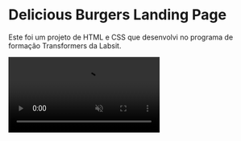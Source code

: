 <h1>Delicious Burgers Landing Page</h1>

Este foi um projeto de HTML e CSS que desenvolvi no programa de formação Transformers da Labsit.

   <video src="videos/dbvideo.mp4" autoplay muted loop></video>
